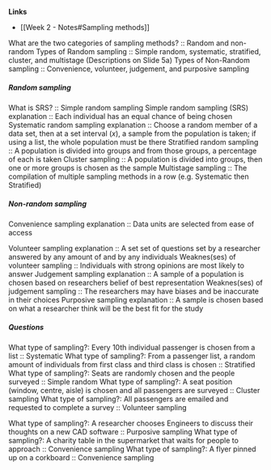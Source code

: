 **Links**
- [[Week 2 - Notes#Sampling methods]]

What are the two categories of sampling methods? :: Random and non-random
Types of Random sampling :: Simple random, systematic, stratified, cluster, and multistage (Descriptions on Slide 5a)
Types of Non-Random sampling :: Convenience, volunteer, judgement, and purposive sampling
##### Random sampling
What is SRS? :: Simple random sampling
Simple random sampling (SRS) explanation :: Each individual has an equal chance of being chosen
Systematic random sampling explanation :: Choose a random member of a data set, then at a set interval ($x$), a sample from the population is taken; if using a list, the whole population must be there
Stratified random sampling :: A population is divided into groups and from those groups, a percentage of each is taken 
Cluster sampling :: A population is divided into groups, then one or more groups is chosen as the sample
Multistage sampling :: The compilation of multiple sampling methods in a row (e.g. Systematic then Stratified)

##### Non-random sampling
Convenience sampling explanation :: Data units are selected from ease of access

Volunteer sampling explanation :: A set set of questions set by a researcher answered by any amount of and by any individuals
Weaknes(ses) of volunteer sampling :: Individuals with strong opinions are most likely to answer 
Judgement sampling explanation :: A sample of a population is chosen based on researchers belief of best representation
Weaknes(ses) of judgement sampling :: The researchers may have biases and be inaccurate in their choices
Purposive sampling explanation :: A sample is chosen based on what a researcher think will be the best fit for the study

##### Questions
What type of sampling?: Every 10th individual passenger is chosen from a list :: Systematic
What type of sampling?: From a passenger list, a random amount of individuals from first class and third class is chosen :: Stratified
What type of sampling?: Seats are randomly chosen and the people surveyed :: Simple random
What type of sampling?: A seat position (window, centre, aisle) is chosen and all passengers are surveyed :: Cluster sampling
What type of sampling?: All passengers are emailed and requested to complete a survey :: Volunteer sampling

What type of sampling?: A researcher chooses Engineers to discuss their thoughts on a new CAD software :: Purposive sampling 
What type of sampling?: A charity table in the supermarket that waits for people to approach :: Convenience sampling
What type of sampling?: A flyer pinned up on a corkboard :: Convenience sampling